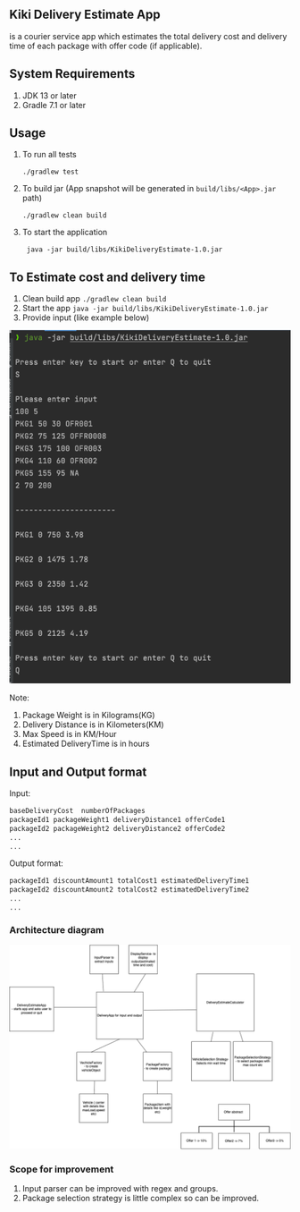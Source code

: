 ## Kiki Delivery Estimate App

is a courier service app which estimates the total delivery cost and delivery time of each package with offer code (if
applicable).

## System Requirements

1. JDK 13 or later
2. Gradle 7.1 or later

## Usage

1. To run all tests
    ```shell
    ./gradlew test
    ```
2. To build jar (App snapshot will be generated in `build/libs/<App>.jar` path)
   ```shell
   ./gradlew clean build
   ```


3. To start the application
   ```shell
    java -jar build/libs/KikiDeliveryEstimate-1.0.jar
   ```

## To Estimate cost and delivery time

1. Clean build app
   `./gradlew clean build`
2. Start the app
   `java -jar build/libs/KikiDeliveryEstimate-1.0.jar`
3. Provide input (like example below)

![](example.png)

Note:
1. Package Weight is in Kilograms(KG)
2. Delivery Distance is in Kilometers(KM)
3. Max Speed is in KM/Hour
4. Estimated DeliveryTime is in hours

## Input and Output format

Input:

```
baseDeliveryCost  numberOfPackages
packageId1 packageWeight1 deliveryDistance1 offerCode1
packageId2 packageWeight2 deliveryDistance2 offerCode2
...
...
``` 

Output format:

```
packageId1 discountAmount1 totalCost1 estimatedDeliveryTime1
packageId2 discountAmount2 totalCost2 estimatedDeliveryTime2
...
...
``` 

### Architecture diagram

![](architechture.png)


### Scope for improvement

1. Input parser can be improved with regex and groups.
2. Package selection strategy is little complex so can be improved.

